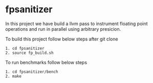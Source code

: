 # fpsanitizer

In this project we have build a llvm pass to instrument floating point operations and run in parallel using arbitrary presicion.

To build this project follow below steps after git clone
```
1. cd fpsanitizer 
2. source fp_build.sh
```
To run benchmarks follow below steps 
```
1. cd fpsanitizer/bench
2. make
```
